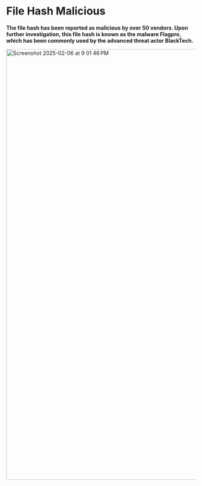 # File Hash Malicious

**The file hash has been reported as malicious by over 50 vendors. Upon further investigation, this file hash is known as the malware Flagpro, which has been commonly used by the advanced threat actor BlackTech.**



<img width="1143" alt="Screenshot 2025-02-06 at 9 01 46 PM" src="https://github.com/user-attachments/assets/9a924460-7b27-4f82-b200-73876118d322" />
